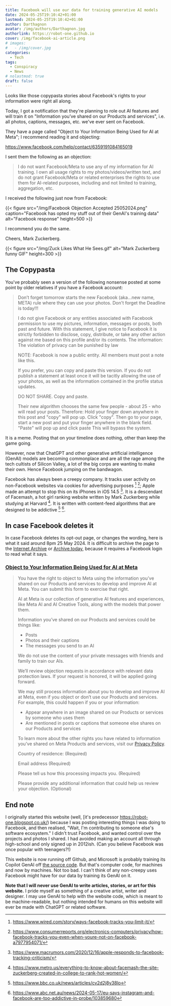```yaml
---
title: Facebook will use our data for training generative AI models
date: 2024-05-25T19:10:42+01:00
lastmod: 2024-05-25T19:10:42+01:00
author: Darthagnon
avatar: /img/authors/Darthagnon.jpg
authorlink: https://robot-one.github.io
cover: /img/facebook-ai-article.png
# images:
#   - /img/cover.jpg
categories:
  - Tech
tags:
  - Conspiracy
  - News
# nolastmod: true
draft: false
---
```


Looks like those copypasta stories about Facebook's rights to your information were right all along.

<!--more-->

Today, I got a notification that they're planning to role out AI features and will train it on "Information you’ve shared on our Products and services", i.e. all photos, captions, messages, etc. we've ever sent on Facebook.

They have a page called "Object to Your Information Being Used for AI at Meta"; I recommend reading it and objecting:

https://www.facebook.com/help/contact/6359191084165019

I sent them the following as an objection:

> I do not want Facebook/Meta to use any of my information for AI training. I own all usage rights to my photos/videos/written text, and do not grant Facebook/Meta or related enterprises the rights to use them for AI-related purposes, including and not limited to training, aggregation, etc.

I received the following just now from Facebook:

{{< figure src="/img/Facebook Objection Accepted 25052024.png" caption="Facebook has opted my stuff out of their GenAI's training data" alt="Facebook response" height=500 >}}

I recommend you do the same. 

Cheers, Mark Zuckerberg.

{{< figure src="/img/Zuck Likes What He Sees.gif" alt="Mark Zuckerberg funny GIF" height=300 >}}

## The Copypasta
You've probably seen a version of the following nonsense posted at some point by older relatives if you have a Facebook account:

> Don’t forget tomorrow starts the new Facebook (aka...new name, META) rule where they can use your photos. Don't forget the Deadline is today!!! 
> 
> I do not give Facebook or any entities associated with Facebook permission to use my pictures, information, messages or posts, both past and future. With this statement, I give notice to Facebook it is strictly forbidden to disclose, copy, distribute, or take any other action against me based on this profile and/or its contents. The information: The violation of privacy can be punished by law 
> 
> NOTE: Facebook is now a public entity. All members must post a note like this. 
> 
> If you prefer, you can copy and paste this version. If you do not publish a statement at least once it will be tacitly allowing the use of your photos, as well as the information contained in the profile status updates. 
> 
> DO NOT SHARE. Copy and paste. 
> 
> Their new algorithm chooses the same few people - about 25 - who will read your posts. Therefore: Hold your finger down anywhere in this post and "copy" will pop up. Click "copy". Then go to your page, start a new post and put your finger anywhere in the blank field. "Paste" will pop up and click paste This will bypass the system.

It is a meme. Posting that on your timeline does nothing, other than keep the game going. 

However, now that ChatGPT and other generative artificial intelligence (GenAI) models are becoming commonplace and are all the rage among the tech cultists of Silicon Valley, a lot of the big corps are wanting to make their own. Hence Facebook jumping on the bandwagon.

Facebook has always been a creepy company. It tracks user activity on non-Facebook websites via cookies for advertising purposes [^1] [^2]; Apple made an attempt to stop this on its iPhones in iOS 14.5 [^3]. It is a descendant of Facemash, a hot girl ranking website written by Mark Zuckerberg while studying at Harvard [^4]. It is written with content-feed algorithms that are designed to be addictive [^5] [^6]. 

## In case Facebook deletes it
In case Facebook deletes its opt-out page, or changes the wording, here is what it said around 8pm 25 May 2024. It is difficult to archive the page to the [Internet Archive](https://web.archive.org/web/20240524094205/https://www.facebook.com/help/contact/712876720715583) or [Archive.today](https://archive.today/sxSoD), because it requires a Facebook login to read what it says.

### [Object to Your Information Being Used for AI at Meta](https://www.facebook.com/help/contact/6359191084165019)
> You have the right to object to Meta using the information you’ve shared on our Products and services to develop and improve AI at Meta. You can submit this form to exercise that right.
>
> AI at Meta is our collection of generative AI features and experiences, like Meta AI and AI Creative Tools, along with the models that power them.
> 
> Information you’ve shared on our Products and services could be things like:
> - Posts
> - Photos and their captions
> - The messages you send to an AI
> 
> We do not use the content of your private messages with friends and family to train our AIs.
> 
> We’ll review objection requests in accordance with relevant data protection laws. If your request is honored, it will be applied going forward.
> 
> We may still process information about you to develop and improve AI at Meta, even if you object or don’t use our Products and services. For example, this could happen if you or your information:
> - Appear anywhere in an image shared on our Products or services by someone who uses them
> - Are mentioned in posts or captions that someone else shares on our Products and services
> 
> To learn more about the other rights you have related to information you’ve shared on Meta Products and services, visit our [Privacy Policy](https://www.facebook.com/privacy/policy).
> 
> Country of residence: (Required)
> 
> Email address (Required)
> 
> Please tell us how this processing impacts you. (Required)
> 
> Please provide any additional information that could help us review your objection. (Optional)

## End note
I originally started this website (well, [it's predecessor https://robot-one.blogspot.co.uk/) because I was posting interesting things I was doing to Facebook, and then realised, "Wait, I'm contributing to someone else's software ecosystem." I didn't trust Facebook, and wanted control over the projects and photos I shared. I had avoided making an account all through high-school and only signed up in 2012ish. (Can you believe Facebook was once popular with teenagers?!)

This website is now running off Github, and Microsoft is probably training its Copilot GenAI off [the source code](https://github.com/robot-one/robot-one.github.io). But that's computer code, for machines and now by machines. Not too bad. I can't think of any non-creepy uses Facebook might have for our data by training its GenAI on it.  

**Note that I will never use GenAI to write articles, stories, or art for this website.** I pride myself as something of a creative artist, writer and designer. I may use GenAI to help with the website code, which is meant to be machine-readable, but nothing intended for humans on this website will ever be made with ChatGPT or related software. 

[^1]: https://www.wired.com/story/ways-facebook-tracks-you-limit-it/

[^2]: https://www.consumerreports.org/electronics-computers/privacy/how-facebook-tracks-you-even-when-youre-not-on-facebook-a7977954071/

[^3]: https://www.macrumors.com/2020/12/16/apple-responds-to-facebook-tracking-criticism/

[^4]: https://www.metro.us/everything-to-know-about-facemash-the-site-zuckerberg-created-in-college-to-rank-hot-women/

[^5]: https://www.bbc.co.uk/news/articles/cv2d2j8y38lo

[^6]: https://www.abc.net.au/news/2024-05-17/eu-says-instagram-and-facebook-are-too-addictive-in-probe/103859680
